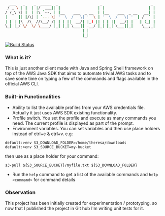 ```bash
  ___   _    _  _____  _                   _                      _
 / _ \ | |  | |/  ___|| |                 | |                    | |
/ /_\ \| |  | |\ `--. | |__    ___  _ __  | |__    ___  _ __   __| |
|  _  || |/\| | `--. \| '_ \  / _ \| '_ \ | '_ \  / _ \| '__| / _` |
| | | |\  /\  //\__/ /| | | ||  __/| |_) || | | ||  __/| |   | (_| |
\_| |_/ \/  \/ \____/ |_| |_| \___|| .__/ |_| |_| \___||_|    \__,_|
                                   | |
                                   |_|
```
[![Build Status](https://travis-ci.com/gyowannyqueiroz/awshepherd.svg?branch=master)](https://travis-ci.com/gyowannyqueiroz/awshepherd)

### What is it?
This is just another client made with Java and Spring Shell framework on top of the AWS Java SDK that aims to automate trivial
AWS tasks and to save some time on typing a few of the commands and flags available in the official AWS CLI.

### Built-in Functionalities

- Ability to list the available profiles from your AWS credentials file. Actually it just uses AWS SDK existing functionality.
- Profile switch. You set the profile and execute as many commands you need. The current profile is displayed as part of the prompt.
- Environment variables. You can set variables and then use place holders instead of ctrl+c & ctrl+v. e.g: 


```
default:>env S3_DOWNLOAD_FOLDER=/home/theresa/downloads
default:>env S3_SOURCE_BUCKET=my-bucket
``` 


then use as a place holder for your command:

```s3-pull ${S3_SOURCE_BUCKET}/myfile.txt ${S3_DOWNLOAD_FOLDER}``` 


- Run the ```help``` command to get a list of the available commands and ```help <command>``` for command details

### Observation

This project has been initially created for experimentation / prototyping, so now that I published the project in Git hub I'm writing unit tests for it. 
